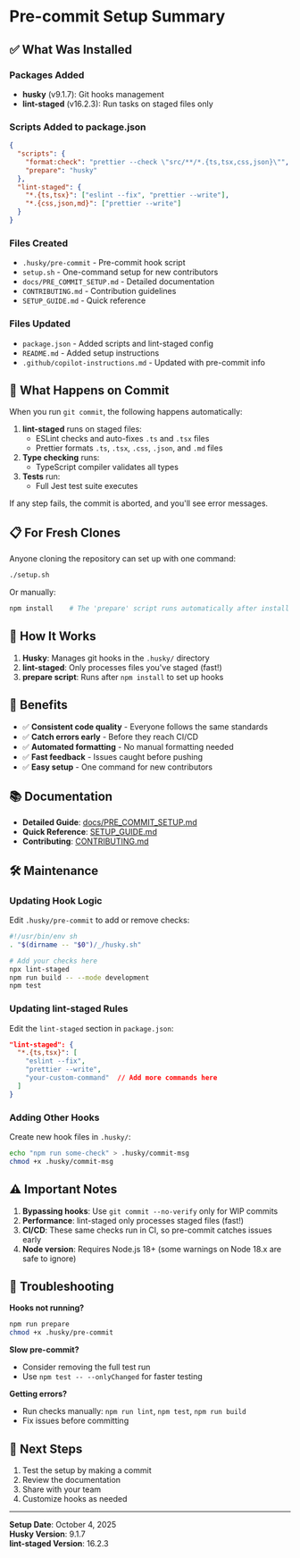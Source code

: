# Pre-commit Setup Summary

## ✅ What Was Installed

### Packages Added

- **husky** (v9.1.7): Git hooks management
- **lint-staged** (v16.2.3): Run tasks on staged files only

### Scripts Added to package.json

```json
{
  "scripts": {
    "format:check": "prettier --check \"src/**/*.{ts,tsx,css,json}\"",
    "prepare": "husky"
  },
  "lint-staged": {
    "*.{ts,tsx}": ["eslint --fix", "prettier --write"],
    "*.{css,json,md}": ["prettier --write"]
  }
}
```

### Files Created

- `.husky/pre-commit` - Pre-commit hook script
- `setup.sh` - One-command setup for new contributors
- `docs/PRE_COMMIT_SETUP.md` - Detailed documentation
- `CONTRIBUTING.md` - Contribution guidelines
- `SETUP_GUIDE.md` - Quick reference

### Files Updated

- `package.json` - Added scripts and lint-staged config
- `README.md` - Added setup instructions
- `.github/copilot-instructions.md` - Updated with pre-commit info

## 🎯 What Happens on Commit

When you run `git commit`, the following happens automatically:

1. **lint-staged** runs on staged files:
   - ESLint checks and auto-fixes `.ts` and `.tsx` files
   - Prettier formats `.ts`, `.tsx`, `.css`, `.json`, and `.md` files
2. **Type checking** runs:
   - TypeScript compiler validates all types
3. **Tests** run:
   - Full Jest test suite executes

If any step fails, the commit is aborted, and you'll see error messages.

## 📋 For Fresh Clones

Anyone cloning the repository can set up with one command:

```bash
./setup.sh
```

Or manually:

```bash
npm install    # The 'prepare' script runs automatically after install
```

## 🔧 How It Works

1. **Husky**: Manages git hooks in the `.husky/` directory
2. **lint-staged**: Only processes files you've staged (fast!)
3. **prepare script**: Runs after `npm install` to set up hooks

## 🚀 Benefits

- ✅ **Consistent code quality** - Everyone follows the same standards
- ✅ **Catch errors early** - Before they reach CI/CD
- ✅ **Automated formatting** - No manual formatting needed
- ✅ **Fast feedback** - Issues caught before pushing
- ✅ **Easy setup** - One command for new contributors

## 📚 Documentation

- **Detailed Guide**: [docs/PRE_COMMIT_SETUP.md](docs/PRE_COMMIT_SETUP.md)
- **Quick Reference**: [SETUP_GUIDE.md](SETUP_GUIDE.md)
- **Contributing**: [CONTRIBUTING.md](CONTRIBUTING.md)

## 🛠️ Maintenance

### Updating Hook Logic

Edit `.husky/pre-commit` to add or remove checks:

```bash
#!/usr/bin/env sh
. "$(dirname -- "$0")/_/husky.sh"

# Add your checks here
npx lint-staged
npm run build -- --mode development
npm test
```

### Updating lint-staged Rules

Edit the `lint-staged` section in `package.json`:

```json
"lint-staged": {
  "*.{ts,tsx}": [
    "eslint --fix",
    "prettier --write",
    "your-custom-command"  // Add more commands here
  ]
}
```

### Adding Other Hooks

Create new hook files in `.husky/`:

```bash
echo "npm run some-check" > .husky/commit-msg
chmod +x .husky/commit-msg
```

## ⚠️ Important Notes

1. **Bypassing hooks**: Use `git commit --no-verify` only for WIP commits
2. **Performance**: lint-staged only processes staged files (fast!)
3. **CI/CD**: These same checks run in CI, so pre-commit catches issues early
4. **Node version**: Requires Node.js 18+ (some warnings on Node 18.x are safe to ignore)

## 🐛 Troubleshooting

**Hooks not running?**

```bash
npm run prepare
chmod +x .husky/pre-commit
```

**Slow pre-commit?**

- Consider removing the full test run
- Use `npm test -- --onlyChanged` for faster testing

**Getting errors?**

- Run checks manually: `npm run lint`, `npm test`, `npm run build`
- Fix issues before committing

## 📝 Next Steps

1. Test the setup by making a commit
2. Review the documentation
3. Share with your team
4. Customize hooks as needed

---

**Setup Date**: October 4, 2025  
**Husky Version**: 9.1.7  
**lint-staged Version**: 16.2.3
